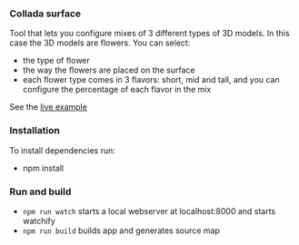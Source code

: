 ### Collada surface

Tool that lets you configure mixes of 3 different types of 3D models. In this case the 3D models are flowers. You can select:

 - the type of flower
 - the way the flowers are placed on the surface
 - each flower type comes in 3 flavors: short, mid and tall, and you can configure the percentage of each flavor in the mix

See the [live example](http://data.tweedegolf.nl/colladasurface/)


### Installation

To install dependencies run:

  - npm install

### Run and build

 - `npm run watch` starts a local webserver at localhost:8000 and starts watchify
 - `npm run build` builds app and generates source map
